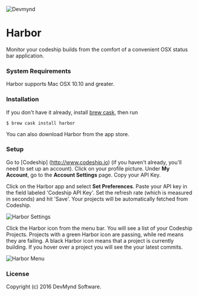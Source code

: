 ![Devmynd](https://www.devmynd.com/wp-content/uploads/2016/07/logo-horizontal.jpg "Devmynd")

# Harbor
Monitor your codeship builds from the comfort of a convenient OSX status bar application.

### System Requirements
Harbor supports Mac OSX 10.10 and greater. 

### Installation

If you don't have it already, install [brew cask](https://caskroom.github.io/), then run

```
$ brew cask install harbor
```

You can also download Harbor from the app store.

### Setup
Go to [Codeship] (http://www.codeship.io) (if you haven't already, you'll need to set up an account). Click on your profile picture. Under **My Account**, go to the **Account Settings** page. Copy your API Key. 

Click on the Harbor app and select **Set Preferences**. Paste your API key in the field labeled 'Codeship API Key'. Set the refresh rate (which is measured in seconds) and hit 'Save'. Your projects will be automatically fetched from Codeship. 

![Harbor Settings](https://www.devmynd.com/wp-content/uploads/2016/07/harbor_settings.jpg "Harbor Settings")

Click the Harbor icon from the menu bar. You will see a list of your Codeship Projects. Projects with a green Harbor icon are passing, while red means they are failing. A black Harbor icon means that a project is currently building. If you hover over a project you will see the your latest commits.

![Harbor Menu](https://www.devmynd.com/wp-content/uploads/2016/07/harbor_menu.jpg "Harbor Menu")

### License
Copyright (c) 2016 DevMynd Software.
